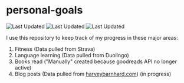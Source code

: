 # personal-goals
![Last Updated](https://img.shields.io/date/1624936147?color=FC4C02&label=Fitness%20Updated&logo=strava)
![Last Updated](https://img.shields.io/date/1624936147?color=7ac70c&label=Language%20Updated&logo=duolingo)
![Last Updated](https://img.shields.io/date/1624936147?color=e9e5cd&label=Books%20Updated&logo=goodreads)

I use this repository to keep track of my progress in these major areas:

1. Fitness (Data pulled from Strava)
2. Language learning (Data pulled from Duolingo)
3. Books read ("Manually" created because goodreads API no longer active)
4. Blog posts (Data pulled from [harveybarnhard.com](https://harveybarnhard.com)) (in progress)

